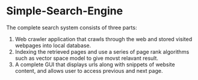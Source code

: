 # Simple-Search-Engine
The complete search system consists of three parts:
1. Web crawler application that crawls through the web and stored visited webpages into local database.
2. Indexing the retrieved pages and use a series of page rank algorithms such as vector space model to give movst relavant result.
3. A complete GUI that displays urls along with snippets of website content, and allows user to access previous and next page.
